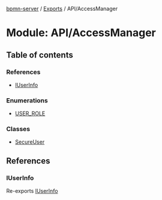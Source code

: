 [bpmn-server](../README.md) / [Exports](../modules.md) / API/AccessManager

# Module: API/AccessManager

## Table of contents

### References

- [IUserInfo](API_AccessManager.md#iuserinfo)

### Enumerations

- [USER\_ROLE](../enums/API_AccessManager.USER_ROLE.md)

### Classes

- [SecureUser](../classes/API_AccessManager.SecureUser.md)

## References

### IUserInfo

Re-exports [IUserInfo](../interfaces/interfaces_User.IUserInfo.md)
